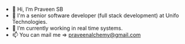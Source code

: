 - 👋 Hi, I’m Praveen SB
- 👀 I'm a senior software developer (full stack development) at Unifo Technologies.
- 🌱 I’m currently working in real time systems.
- 📫 You can mail me => praveenalchemy@gmail.com 


